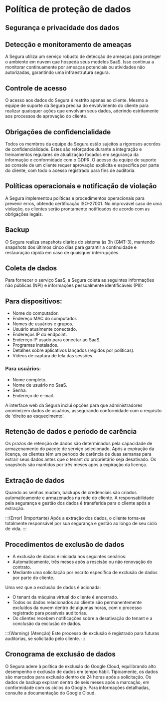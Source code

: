 # Política de proteção de dados

## Segurança e privacidade dos dados

## Detecção e monitoramento de ameaças

A Segura utiliza um serviço robusto de detecção de ameaças para proteger o ambiente em nuvem que hospeda seus modelos SaaS. Isso continua a monitorar continuamente por ameaças potenciais ou atividades não autorizadas, garantindo uma infraestrutura segura.

## Controle de acesso

O acesso aos dados do Segura é restrito apenas ao cliente. Mesmo a equipe de suporte da Segura precisa do envolvimento do cliente para realizar quaisquer ações que envolvam seus dados, aderindo estritamente aos processos de aprovação do cliente.

## Obrigações de confidencialidade

Todos os membros da equipe da Segura estão sujeitos a rigorosos acordos de confidencialidade. Estes são reforçados durante a integração e treinamentos regulares de atualização focados em segurança da informação e conformidade com o GDPR. O acesso da equipe de suporte ao console de um cliente requer aprovação explícita e específica por parte do cliente, com todo o acesso registrado para fins de auditoria.

## Políticas operacionais e notificação de violação

A Segura implementou políticas e procedimentos operacionais para prevenir erros, obtendo certificação ISO-27001. No improvável caso de uma violação, os clientes serão prontamente notificados de acordo com as obrigações legais.

## Backup

O Segura realiza snapshots diários do sistema às 3h (GMT-3), mantendo snapshots dos últimos cinco dias para garantir a continuidade e restauração rápida em caso de quaisquer interrupções.

## Coleta de dados

Para fornecer o serviço SaaS, a Segura coleta as seguintes informações não públicas (NPI) e informações pessoalmente identificáveis (PII):

## Para dispositivos:

* Nome do computador.  
* Endereço MAC do computador.  
* Nomes de usuários e grupos.  
* Usuário atualmente conectado.  
* Endereços IP do endpoint.  
* Endereço IP usado para conectar ao SaaS.  
* Programas instalados.  
* Detalhes sobre aplicativos lançados (regidos por políticas).  
* Vídeos de captura de tela das sessões.

### Para usuários:

* Nome completo.  
* Nome de usuário no SaaS.  
* Senha.  
* Endereço de e-mail.

A interface web da Segura inclui opções para que administradores anonimizem dados de usuários, assegurando conformidade com o requisito de 'direito ao esquecimento'.

## Retenção de dados e período de carência

Os prazos de retenção de dados são determinados pela capacidade de armazenamento do pacote de serviço selecionado. Após a expiração da licença, os clientes têm um período de carência de duas semanas para extrair seus dados antes que o tenant do proprietário seja desativado. Os snapshots são mantidos por três meses após a expiração da licença.

## Extração de dados

Quando as senhas mudam, backups de credenciais são criados automaticamente e armazenados na rede do cliente. A responsabilidade pela segurança e gestão dos dados é transferida para o cliente após a extração.

:::(Error) (Importante)
Após a extração dos dados, o cliente torna-se totalmente responsável por sua segurança e gestão ao longo de seu ciclo de vida.
:::

## Procedimentos de exclusão de dados

* A exclusão de dados é iniciada nos seguintes cenários:  
* Automaticamente, três meses após a rescisão ou não renovação do contrato.  
* Mediante uma solicitação por escrito específica de exclusão de dados por parte do cliente.

Uma vez que a exclusão de dados é acionada:

* O tenant da máquina virtual do cliente é encerrado.  
* Todos os dados relacionados ao cliente são permanentemente excluídos da nuvem dentro de algumas horas, com o processo registrado para possíveis auditorias.  
* Os clientes recebem notificações sobre a desativação do tenant e a conclusão da exclusão de dados.

:::(Warning) (Atenção)
Este processo de exclusão é registrado para futuras auditorias, se solicitado pelo cliente.
:::

## Cronograma de exclusão de dados

O Segura adere à política de exclusão do Google Cloud, equilibrando alto desempenho e exclusão de dados em tempo hábil. Tipicamente, os dados são marcados para exclusão dentro de 24 horas após a solicitação. Os dados de backup expiram dentro de seis meses após a marcação, em conformidade com os ciclos do Google. Para informações detalhadas, consulte a documentação do Google Cloud.